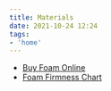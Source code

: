 ```yaml
---
title: Materials
date: 2021-10-24 12:24
tags:
- 'home'
---
```


* [Buy Foam Online](https://foamonline.com/)
* [Foam Firmness Chart](https://foamonline.com/wp-content/uploads/2020/01/foam-firmness-ild-chart.pdf)
